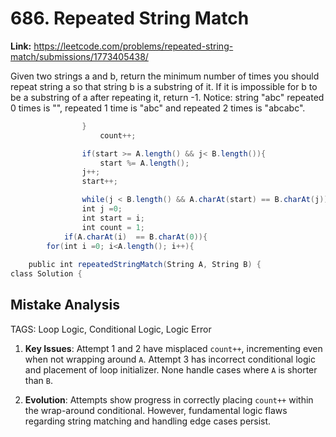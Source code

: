 # 686. Repeated String Match

**Link:** https://leetcode.com/problems/repeated-string-match/submissions/1773405438/

Given two strings a and b, return the minimum number of times you should repeat string a so that string b is a substring of it. If it is impossible for b​​​​​​ to be a substring of a after repeating it, return -1. Notice: string "abc" repeated 0 times is "", repeated 1 time is "abc" and repeated 2 times is "abcabc".

```java
                }
                    count++;

                if(start >= A.length() && j< B.length()){
                    start %= A.length();
                j++;
                start++;

                while(j < B.length() && A.charAt(start) == B.charAt(j)){
                int j =0;
                int start = i;
                int count = 1;
            if(A.charAt(i)  == B.charAt(0)){
        for(int i =0; i<A.length(); i++){
        
    public int repeatedStringMatch(String A, String B) {
class Solution {
```

## Mistake Analysis

TAGS: Loop Logic, Conditional Logic, Logic Error

1. **Key Issues**: Attempt 1 and 2 have misplaced `count++`, incrementing even when not wrapping around `A`.  Attempt 3 has incorrect conditional logic and placement of loop initializer. None handle cases where `A` is shorter than `B`.

2. **Evolution**: Attempts show progress in correctly placing `count++` within the wrap-around conditional. However, fundamental logic flaws regarding string matching and handling edge cases persist.

